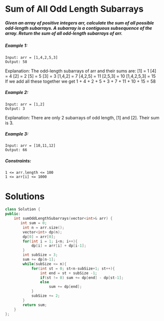 # Sum of All Odd Length Subarrays

##### Given an array of positive integers arr, calculate the sum of all possible odd-length subarrays. A subarray is a contiguous subsequence of the array. Return the sum of all odd-length subarrays of arr.

 

##### Example 1:
````
Input: arr = [1,4,2,5,3]
Output: 58
````
Explanation: The odd-length subarrays of arr and their sums are:
[1] = 1
[4] = 4
[2] = 2
[5] = 5
[3] = 3
[1,4,2] = 7
[4,2,5] = 11
[2,5,3] = 10
[1,4,2,5,3] = 15
If we add all these together we get 1 + 4 + 2 + 5 + 3 + 7 + 11 + 10 + 15 = 58

##### Example 2:
````
Input: arr = [1,2]
Output: 3
````
Explanation: There are only 2 subarrays of odd length, [1] and [2]. Their sum is 3.

##### Example 3:
````
Input: arr = [10,11,12]
Output: 66
````
 

##### Constraints:

    1 <= arr.length <= 100
    1 <= arr[i] <= 1000

# Solutions

```cpp
class Solution {
public:
    int sumOddLengthSubarrays(vector<int>& arr) {
       int sum = 0;
        int n = arr.size();
        vector<int> dp(n);
        dp[0] = arr[0];
        for(int i = 1; i<n; i++){
            dp[i] = arr[i] + dp[i-1];
        }
        int subSize = 3;
        sum += dp[n-1];
        while(subSize <= n){
            for(int st = 0; st<n-subSize+1; st++){
                int end = st + subSize -1;
                if(st != 0) sum += dp[end] - dp[st-1];
                else
                    sum += dp[end];
            }
            subSize += 2;
        }
        return sum;
    }
};

```